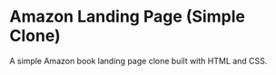 # Amazon Landing Page (Simple Clone)

A simple Amazon book landing page clone built with HTML and CSS.